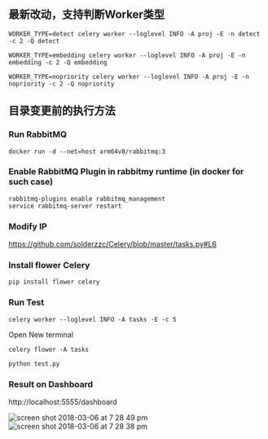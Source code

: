 
## 最新改动，支持判断Worker类型
`WORKER_TYPE=detect celery worker --loglevel INFO -A proj -E -n detect -c 2 -Q detect   `

`WORKER_TYPE=embedding celery worker --loglevel INFO -A proj -E -n embedding -c 2 -Q embedding  `

`WORKER_TYPE=nopriority celery worker --loglevel INFO -A proj -E -n nopriority -c 2 -Q nopriority  `



## 目录变更前的执行方法

### Run RabbitMQ

```
docker run -d --net=host arm64v8/rabbitmq:3
```
### Enable RabbitMQ Plugin in rabbitmy runtime (in docker for such case)
```
rabbitmq-plugins enable rabbitmq_management
service rabbitmq-server restart
```

### Modify IP

https://github.com/solderzzc/Celery/blob/master/tasks.py#L6

### Install flower Celery

```
pip install flower celery
```

### Run Test

```
celery worker --loglevel INFO -A tasks -E -c 5
```
Open New terminal

```
celery flower -A tasks
```

```
python test.py
```

### Result on Dashboard

http://localhost:5555/dashboard

![screen shot 2018-03-06 at 7 28 49 pm](https://user-images.githubusercontent.com/3085564/37072135-b93e680c-2174-11e8-954f-632570f1757c.png)
![screen shot 2018-03-06 at 7 28 38 pm](https://user-images.githubusercontent.com/3085564/37072138-baca5032-2174-11e8-90d6-57c7ce29fe27.png)

